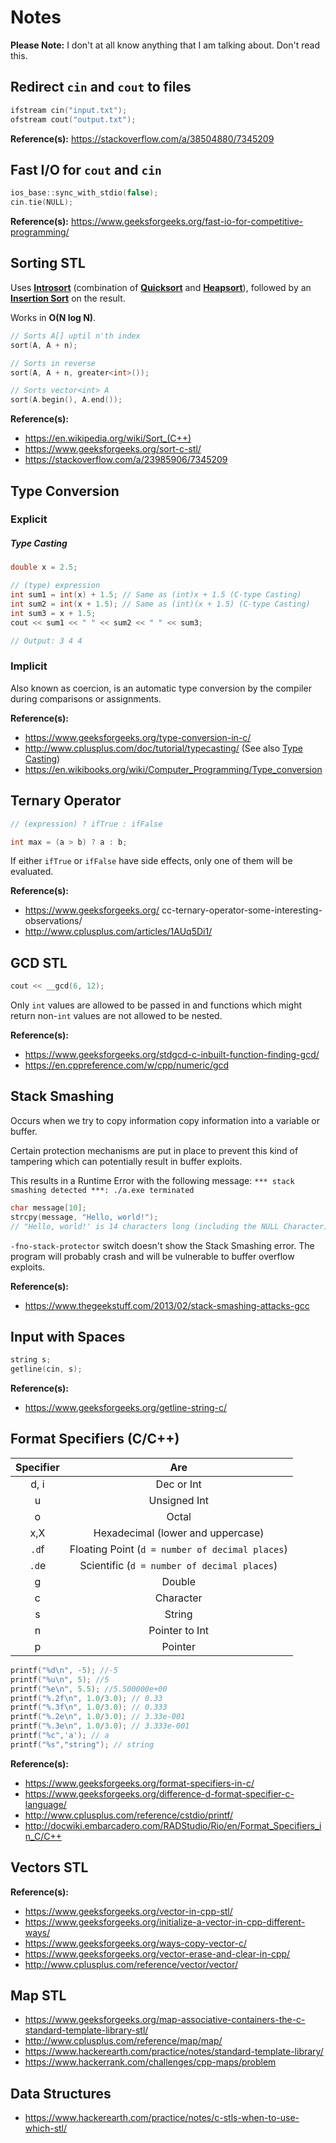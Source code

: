 # Notes

**Please Note:** I don't at all know anything that I am talking about. Don't read this.

## Redirect `cin` and `cout` to files

```c++
ifstream cin("input.txt");
ofstream cout("output.txt");
```

**Reference(s):** https://stackoverflow.com/a/38504880/7345209

## Fast I/O for `cout` and `cin`

```c++
ios_base::sync_with_stdio(false);
cin.tie(NULL);
```

**Reference(s):** https://www.geeksforgeeks.org/fast-io-for-competitive-programming/

## Sorting STL

Uses [**Introsort**](https://en.wikipedia.org/wiki/Introsort) (combination of [**Quicksort**](https://en.wikipedia.org/wiki/Quicksort) and [**Heapsort**](https://en.wikipedia.org/wiki/Heapsort)), followed by an [**Insertion Sort**](https://en.wikipedia.org/wiki/Insertion_sort) on the result.

Works in **O(N log N)**.

```c++
// Sorts A[] uptil n'th index
sort(A, A + n);

// Sorts in reverse
sort(A, A + n, greater<int>());

// Sorts vector<int> A
sort(A.begin(), A.end());
```

**Reference(s):**

- https://en.wikipedia.org/wiki/Sort_(C++)
- https://www.geeksforgeeks.org/sort-c-stl/
- https://stackoverflow.com/a/23985906/7345209

## Type Conversion

### Explicit

##### Type Casting

```c++
double x = 2.5;

// (type) expression
int sum1 = int(x) + 1.5; // Same as (int)x + 1.5 (C-type Casting)
int sum2 = int(x + 1.5); // Same as (int)(x + 1.5) (C-type Casting)
int sum3 = x + 1.5;
cout << sum1 << " " << sum2 << " " << sum3;

// Output: 3 4 4
```

### Implicit

Also known as coercion, is an automatic type conversion by the compiler during comparisons or assignments.

**Reference(s):**

- https://www.geeksforgeeks.org/type-conversion-in-c/
- http://www.cplusplus.com/doc/tutorial/typecasting/ (See also [Type Casting](http://www.cplusplus.com/doc/tutorial/typecasting/#type_casting))
- https://en.wikibooks.org/wiki/Computer_Programming/Type_conversion

## Ternary Operator

```c++
// (expression) ? ifTrue : ifFalse

int max = (a > b) ? a : b;
```

If either `ifTrue` or `ifFalse` have side effects, only one of them will be evaluated.

**Reference(s):**

- https://www.geeksforgeeks.org/ cc-ternary-operator-some-interesting-observations/
- http://www.cplusplus.com/articles/1AUq5Di1/

## GCD STL

```c++
cout << __gcd(6, 12);
```

Only `int` values are allowed to be passed in and functions which might return non-`int` values are not allowed to be nested.

**Reference(s):**

- https://www.geeksforgeeks.org/stdgcd-c-inbuilt-function-finding-gcd/
- https://en.cppreference.com/w/cpp/numeric/gcd

## Stack Smashing

Occurs when we try to copy information copy information into a variable or buffer.

Certain protection mechanisms are put in place to prevent this kind of tampering which can potentially result in buffer exploits.

This results in a Runtime Error with the following message: `*** stack smashing detected ***: ./a.exe terminated`

```c++
char message[10];
strcpy(message, "Hello, world!");
// "Hello, world!' is 14 characters long (including the NULL Character) and we only have 10
```

`-fno-stack-protector` switch doesn't show the Stack Smashing error. The program will probably crash and will be vulnerable to buffer overflow exploits.

**Reference(s):**

- https://www.thegeekstuff.com/2013/02/stack-smashing-attacks-gcc

## Input with Spaces

```c++
string s;
getline(cin, s);
```

**Reference(s):**

- https://www.geeksforgeeks.org/getline-string-c/

## Format Specifiers (C/C++)

| Specifier |                       Are                       |
| :-------: | :---------------------------------------------: |
|   d, i    |                   Dec or Int                    |
|     u     |                  Unsigned Int                   |
|     o     |                      Octal                      |
|    x,X    |        Hexadecimal (lower and uppercase)        |
|   `.d`f   | Floating Point (`d = number of decimal places`) |
|   `.d`e   |   Scientific (`d = number of decimal places`)   |
|     g     |                     Double                      |
|     c     |                    Character                    |
|     s     |                     String                      |
|     n     |                 Pointer to Int                  |
|     p     |                     Pointer                     |

```c++
printf("%d\n", -5); //-5
printf("%u\n", 5); //5
printf("%e\n", 5.5); //5.500000e+00
printf("%.2f\n", 1.0/3.0); // 0.33
printf("%.3f\n", 1.0/3.0); // 0.333
printf("%.2e\n", 1.0/3.0); // 3.33e-001
printf("%.3e\n", 1.0/3.0); // 3.333e-001
printf("%c",'a'); // a
printf("%s","string"); // string
```

**Reference(s):**

- https://www.geeksforgeeks.org/format-specifiers-in-c/
- https://www.geeksforgeeks.org/difference-d-format-specifier-c-language/
- http://www.cplusplus.com/reference/cstdio/printf/
- http://docwiki.embarcadero.com/RADStudio/Rio/en/Format_Specifiers_in_C/C++

## Vectors STL

**Reference(s):**

- https://www.geeksforgeeks.org/vector-in-cpp-stl/
- https://www.geeksforgeeks.org/initialize-a-vector-in-cpp-different-ways/
- https://www.geeksforgeeks.org/ways-copy-vector-c/
- https://www.geeksforgeeks.org/vector-erase-and-clear-in-cpp/
- http://www.cplusplus.com/reference/vector/vector/

## Map STL

- https://www.geeksforgeeks.org/map-associative-containers-the-c-standard-template-library-stl/
- http://www.cplusplus.com/reference/map/map/
- https://www.hackerearth.com/practice/notes/standard-template-library/
- https://www.hackerrank.com/challenges/cpp-maps/problem

## Data Structures

- https://www.hackerearth.com/practice/notes/c-stls-when-to-use-which-stl/
